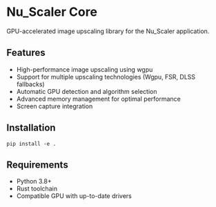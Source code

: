 # Nu_Scaler Core

GPU-accelerated image upscaling library for the Nu_Scaler application.

## Features

- High-performance image upscaling using wgpu
- Support for multiple upscaling technologies (Wgpu, FSR, DLSS fallbacks)
- Automatic GPU detection and algorithm selection
- Advanced memory management for optimal performance
- Screen capture integration

## Installation

```
pip install -e .
```

## Requirements

- Python 3.8+
- Rust toolchain
- Compatible GPU with up-to-date drivers 